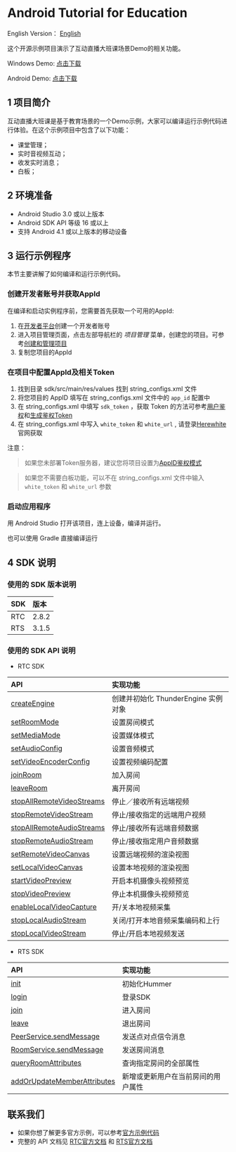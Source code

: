 # Android Tutorial for Education

English Version： [English](README.en.md)

这个开源示例项目演示了互动直播大班课场景Demo的相关功能。

Windows Demo: [点击下载](http://resource.sunclouds.com/ClassRoom_Setup_1.1.0.exe)

Android Demo: [点击下载](http://resource.sunclouds.com/ClassRoom-1.1.0-59-official.apk)  

## 1 项目简介

互动直播大班课是基于教育场景的一个Demo示例，大家可以编译运行示例代码进行体验。在这个示例项目中包含了以下功能：

- 课堂管理；
- 实时音视频互动；
- 收发实时消息；
- 白板；

## 2 环境准备

- Android Studio 3.0 或以上版本
- Android SDK API 等级 16 或以上
- 支持 Android 4.1 或以上版本的移动设备

## 3 运行示例程序

本节主要讲解了如何编译和运行示例代码。

### 创建开发者账号并获取AppId

在编译和启动实例程序前，您需要首先获取一个可用的AppId:

1. 在[开发者平台](https://docs.aivacom.com/cloud/cn/platform/console/registration_and_login/registration_and_login.html)创建一个开发者账号
2. 进入项目管理页面，点击左部导航栏的 *项目管理* 菜单，创建您的项目。可参考[创建和管理项目](https://docs.aivacom.com/cloud/cn/platform/console/create_and_manage_projects/create_and_manage_projects.html)
3. 复制您项目的AppId

### 在项目中配置AppId及相关Token

1. 找到目录 sdk/src/main/res/values 找到 string_configs.xml 文件
2. 将您项目的 AppID 填写在 string_configs.xml 文件中的 `app_id` 配置中
3. 在 string_configs.xml 中填写 `sdk_token` ，获取 Token 的方法可参考[用户鉴权](https://docs.aivacom.com/cloud/cn/platform/other/user_auth.html)和[生成鉴权Token](https://docs.aivacom.com/cloud/cn/product_category/rtc_service/rt_video_interaction/common_functions/generate_token/generate_token_java.html)
4. 在 string_configs.xml 中写入 `white_token` 和 `white_url` , 请登录[Herewhite](https://console.herewhite.com/)官网获取

注意：
> 如果您未部署Token服务器，建议您将项目设置为[AppID鉴权模式](https://docs.aivacom.com/cloud/cn/platform/console/create_and_manage_projects/create_and_manage_projects.html)

> 如果您不需要白板功能，可以不在 string_configs.xml 文件中输入 `white_token` 和 `white_url` 参数  

### 启动应用程序

用 Android Studio 打开该项目，连上设备，编译并运行。

也可以使用 Gradle 直接编译运行

## 4 SDK 说明

### 使用的 SDK 版本说明

| SDK | 版本 |
|:----|:----|
| RTC | 2.8.2 |
| RTS | 3.1.5 |

### 使用的 SDK API 说明

- RTC SDK

| API | 实现功能 |
|:-------------|:---------|
|[createEngine](https://docs.aivacom.com/cloud/cn/product_category/rtc_service/rt_video_interaction/api/Android/v2.8.0/function.html#thunderenginecreateengine)|创建并初始化 ThunderEngine 实例对象|
|[setRoomMode](https://docs.aivacom.com/cloud/cn/product_category/rtc_service/rt_video_interaction/api/Android/v2.8.0/function.html#thunderenginesetroommode)|设置房间模式|
|[setMediaMode](https://docs.aivacom.com/cloud/cn/product_category/rtc_service/rt_video_interaction/api/Android/v2.8.0/function.html#thunderenginesetmediamode)|设置媒体模式|
|[setAudioConfig](https://docs.aivacom.com/cloud/cn/product_category/rtc_service/rt_video_interaction/api/Android/v2.8.0/function.html#thunderenginesetaudioconfig)|设置音频模式|
|[setVideoEncoderConfig](https://docs.aivacom.com/cloud/cn/product_category/rtc_service/rt_video_interaction/api/Android/v2.8.0/function.html#thunderenginesetvideoencoderconfig)|设置视频编码配置|
|[joinRoom](https://docs.aivacom.com/cloud/cn/product_category/rtc_service/rt_video_interaction/api/Android/v2.8.0/function.html#thunderenginejoinroom)|加入房间|
|[leaveRoom](https://docs.aivacom.com/cloud/cn/product_category/rtc_service/rt_video_interaction/api/Android/v2.8.0/function.html#thunderengineleaveroom)|离开房间|
|[stopAllRemoteVideoStreams](https://docs.aivacom.com/cloud/cn/product_category/rtc_service/rt_video_interaction/api/Android/v2.8.0/function.html#thunderenginestopallremotevideostreams)|停止／接收所有远端视频|
|[stopRemoteVideoStream](https://docs.aivacom.com/cloud/cn/product_category/rtc_service/rt_video_interaction/api/Android/v2.8.0/function.html#thunderenginestopremotevideostream)|停止/接收指定的远端用户视频|
|[stopAllRemoteAudioStreams](https://docs.aivacom.com/cloud/cn/product_category/rtc_service/rt_video_interaction/api/Android/v2.8.0/function.html#thunderenginestopallremoteaudiostreams)|停止/接收所有远端音频数据|
|[stopRemoteAudioStream](https://docs.aivacom.com/cloud/cn/product_category/rtc_service/rt_video_interaction/api/Android/v2.8.0/function.html#thunderenginestopremoteaudiostream)|停止/接收指定用户音频数据|
|[setRemoteVideoCanvas](https://docs.aivacom.com/cloud/cn/product_category/rtc_service/rt_video_interaction/api/Android/v2.8.0/function.html#thunderenginesetremotevideocanvas)|设置远端视频的渲染视图|
|[setLocalVideoCanvas](https://docs.aivacom.com/cloud/cn/product_category/rtc_service/rt_video_interaction/api/Android/v2.8.0/function.html#thunderenginesetlocalvideocanvas)|设置本地视频的渲染视图|
|[startVideoPreview](https://docs.aivacom.com/cloud/cn/product_category/rtc_service/rt_video_interaction/api/Android/v2.8.0/function.html#thunderenginestartvideopreview)|开启本机摄像头视频预览|
|[stopVideoPreview](https://docs.aivacom.com/cloud/cn/product_category/rtc_service/rt_video_interaction/api/Android/v2.8.0/function.html#thunderenginestopvideopreview)|停止本机摄像头视频预览|
|[enableLocalVideoCapture](https://docs.aivacom.com/cloud/cn/product_category/rtc_service/rt_video_interaction/api/Android/v2.8.0/function.html#thunderengineenablelocalvideocapture)|开/关本地视频采集|
|[stopLocalAudioStream](https://docs.aivacom.com/cloud/cn/product_category/rtc_service/rt_video_interaction/api/Android/v2.8.0/function.html#thunderenginestoplocalaudiostream)|关闭/打开本地音频采集编码和上行|
|[stopLocalVideoStream](https://docs.aivacom.com/cloud/cn/product_category/rtc_service/rt_video_interaction/api/Android/v2.8.0/function.html#thunderenginestoplocalvideostream)|停止/开启本地视频发送|

- RTS SDK

| API | 实现功能 |
|:-------------|:---------|
|[init](https://docs.aivacom.com/cloud/cn/product_category/rtm_service/instant_messaging/api/Android/v3.1.4/function.html#hmrinit)|初始化Hummer|
|[login](https://docs.aivacom.com/cloud/cn/product_category/rtm_service/instant_messaging/api/Android/v3.1.4/function.html#hmrlogin)|登录SDK|
|[join](https://docs.aivacom.com/cloud/cn/product_category/rtm_service/instant_messaging/api/Android/v3.1.4/function.html#roomservicejoin)|进入房间|
|[leave](https://docs.aivacom.com/cloud/cn/product_category/rtm_service/instant_messaging/api/Android/v3.1.4/function.html#roomserviceleave)|退出房间|
|[PeerService.sendMessage](https://docs.aivacom.com/cloud/cn/product_category/rtm_service/instant_messaging/api/Android/v3.1.4/function.html#peerservicesendmessage)|发送点对点信令消息|
|[RoomService.sendMessage](https://docs.aivacom.com/cloud/cn/product_category/rtm_service/instant_messaging/api/Android/v3.1.4/function.html#roomservicesendmessage)|发送房间消息|
|[queryRoomAttributes](https://docs.aivacom.com/cloud/cn/product_category/rtm_service/instant_messaging/api/Android/v3.1.4/function.html#roomservicequeryroomattributes)|查询指定房间的全部属性|
|[addOrUpdateMemberAttributes](https://docs.aivacom.com/cloud/cn/product_category/rtm_service/instant_messaging/api/Android/v3.1.4/function.html#roomserviceaddorupdatememberattributes)|新增或更新用户在当前房间的用户属性|

## 联系我们

- 如果你想了解更多官方示例，可以参考[官方示例代码](https://github.com/Aivacom?tab=repositories)
- 完整的 API 文档见 [RTC官方文档](https://docs.aivacom.com/cloud/cn/product_category/rtc_service/rt_video_interaction/api/Android/v2.8.0/category.html) 和 [RTS官方文档](https://docs.aivacom.com/cloud/cn/product_category/rtm_service/instant_messaging/api/Android/v3.1.4/category.html)